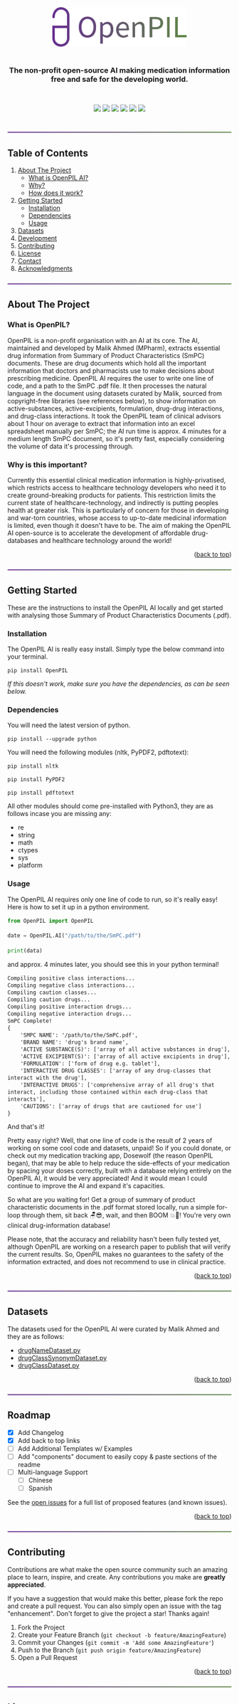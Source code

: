 <div id="top"></div>




<!-- PROJECT LOGO -->

<br>

<br />
<div align="center">
    <a href="https://github.com/OpenPIL/OpenPIL">
    <img src="/Assets/OpenPILReadME.png" alt="Logo" width="60%" style="padding-top: 100px">
  </a>
    <br>
    <br>
  <h3 align="center">The non-profit open-source AI making medication information free and safe for the developing world.</h3>
    <br>
  
</div>

<p align="center">
  <a href="https://github.com/badges/shields/graphs/contributors" alt="Contributors">
          <img src="https://img.shields.io/badge/organisation-Non--Profit-brightgreen?style=flat&logo=UniversityOfManchester?style=flat" /></a>
  <a href="https://github.com/badges/shields/graphs/contributors" alt="Contributors">
        <img src="https://img.shields.io/github/license/OpenPIL/OpenPIL?color=brightgreen" /></a>
    <a href="https://github.com/badges/shields/graphs/contributors" alt="Contributors">
          <img src="https://img.shields.io/badge/🏆%20awards-University%20of%20Manchester%20Making%20A%20Difference%20Award-brightgreen?style=flat&logo=UniversityOfManchester?style=flat" /></a>
      <a href="https://github.com/badges/shields/graphs/contributors" alt="Contributors">
        <img src="https://img.shields.io/github/languages/count/OpenPIL/OpenPIL?color=brightgreen?style=flat" /></a>
    <a href="https://github.com/badges/shields/graphs/contributors" alt="Contributors">
          <img src="https://img.shields.io/badge/pypi%20package-v2.0.1-brightgreen?style=flat" /></a>
    <a href="https://github.com/badges/shields/graphs/contributors" alt="Contributors">
          <img src="https://img.shields.io/badge/python-3.7%20%7C%203.8%20%7C%203.9%20%7C%203.10-brightgreen?style=flat" /></a>
</p>

<br>
<div align="center">
    <a href="https://github.com/OpenPIL/OpenPIL">
    <img src="/Assets/Seperator 20.59.10.png" alt="Logo" width="100%">
  </a>
</div>

<!-- TABLE OF CONTENTS -->
## Table of Contents

<!-- <details> -->
<!--   <summary>Table of Contents</summary> -->
  <ol>
    <li>
      <a href="#about-the-project">About The Project</a>
         <ul>
             <li><a href="#what-we-do">What is OpenPIL AI?</a></li>
             <li><a href="#why">Why?</a></li>
             <li><a href="#how-does-it-work">How does it work?</a></li>
        </ul>
    </li>
    <li>
      <a href="#getting-started">Getting Started</a>
      <ul>
        <li><a href="#installation">Installation</a></li>
        <li><a href="#dependencies">Dependencies</a></li>
        <li><a href="#usage">Usage</a></li>
      </ul>
    </li>
    <li><a href="#datasets">Datasets</a></li>
    <li><a href="#roadmap">Development</a></li>
    <li><a href="#contributing">Contributing</a></li>
    <li><a href="#license">License</a></li>
    <li><a href="#contact">Contact</a></li>
    <li><a href="#acknowledgments">Acknowledgments</a></li>
  </ol>
  
<div align="center">
    <a href="https://github.com/OpenPIL/OpenPIL">
    <img src="/Assets/Seperator 20.59.10.png" alt="Logo" width="100%">
  </a>
</div>
<!-- </details> -->

<!-- ABOUT THE PROJECT -->

## About The Project

### What is OpenPIL?

OpenPIL is a non-profit organisation with an AI at its core. The AI, maintained and developed by Malik Ahmed (MPharm), extracts essential drug information from Summary of Product Characteristics (SmPC) documents. These are drug documents which hold all the important information that doctors and pharmacists use to make decisions about prescribing medicine. OpenPIL AI requires the user to write one line of code, and a path to the SmPC .pdf file. It then processes the natural language in the document using datasets curated by Malik, sourced from copyright-free libraries (see references below), to show information on active-substances, active-excipients, formulation, drug-drug interactions, and drug-class interactions. It took the OpenPIL team of clinical advisors about 1 hour on average to extract that information into an excel spreadsheet manually per SmPC; the AI run time is approx. 4 minutes for a medium length SmPC document, so it's pretty fast, especially considering the volume of data it's processing through.

### Why is this important?

Currently this essential clinical medication information is highly-privatised, which restricts access to healthcare technology developers who need it to create ground-breaking products for patients. This restriction limits the current state of healthcare-technology, and indirectly is putting peoples health at greater risk. This is particularly of concern for those in developing and war-torn countries, whose access to up-to-date medicinal information is limited, even though it doesn't have to be. The aim of making the OpenPIL AI open-source is to accelerate the development of affordable drug-databases and healthcare technology around the world!


<p align="right">(<a href="#top">back to top</a>)</p>


<div align="center">
    <a href="https://github.com/OpenPIL/OpenPIL">
    <img src="/Assets/Seperator 20.59.10.png" alt="Logo" width="100%">
  </a>
</div>

<!-- GETTING STARTED -->
## Getting Started

These are the instructions to install the OpenPIL AI locally and get started with analysing those Summary of Product Characteristics Documents (.pdf).

### Installation
The OpenPIL AI is really easy install. Simply type the below command into your terminal.

```
pip install OpenPIL
```


_If this doesn't work, make sure you have the dependencies, as can be seen below._

<!-- <p align="right">(<a href="#top">back to top</a>)</p> -->

### Dependencies

You will need the latest version of python.
```
pip install --upgrade python
```

You will need the following modules (nltk, PyPDF2, pdftotext):

```
pip install nltk
```
```
pip install PyPDF2
```
```
pip install pdftotext
```

<!-- _or if you already have them_
```
pip install --upgrade nltk
```
```
pip install --upgrade PyPDF2
```
```
pip install --upgrade pdftotext
``` -->

All other modules should come pre-installed with Python3, they are as follows incase you are missing any:

<ul>
    <li><a >re</a></li>
    <li><a >string</a></li>
    <li><a >math</a></li>
    <li><a >ctypes</a></li>
    <li><a >sys</a></li>
    <li><a >platform</a></li>
</ul>
<!-- 
```
pip install re
```
```
pip install string
```
```
pip install math
```
```
pip install ctypes
```
```
pip install sys
```
```
pip install platform
``` -->
<!-- <p align="right">(<a href="#top">back to top</a>)</p> -->

<!-- USAGE EXAMPLES -->
### Usage

The OpenPIL AI requires only one line of code to run, so it's really easy! Here is how to set it up in a python environment.

<!-- <div align="center">
<img src="https://im7.ezgif.com/tmp/ezgif-7-56d6a6ff6c.gif" width="100%" />
</div> -->


```python
from OpenPIL import OpenPIL

date = OpenPIL.AI("/path/to/the/SmPC.pdf")

print(data)
```

and approx. 4 minutes later, you should see this in your python terminal!

```
Compiling positive class interactions...
Compiling negative class interactions...
Compiling caution classes...
Compiling caution drugs...
Compiling positive interaction drugs...
Compiling negative interaction drugs...
SmPC Complete!
{
    'SMPC NAME': '/path/to/the/SmPC.pdf', 
    'BRAND NAME': 'drug's brand name', 
    'ACTIVE SUBSTANCE(S)': ['array of all active substances in drug'], 
    'ACTIVE EXCIPIENT(S)': ['array of all active excipients in drug'], 
    'FORMULATION': ['form of drug e.g. tablet'], 
    'INTERACTIVE DRUG CLASSES': ['array of any drug-classes that interact with the drug'], 
    'INTERACTIVE DRUGS': ['comprehensive array of all drug's that interact, including those contained within each drug-class that interacts'], 
    'CAUTIONS': ['array of drugs that are cautioned for use']
}
```

And that's it! 

Pretty easy right? Well, that one line of code is the result of 2 years of working on some cool code and datasets, unpaid! So if you could donate, or check out my medication tracking app, Dosewolf (the reason OpenPIL began), that may be able to help reduce the side-effects of your medication by spacing your doses correctly, built with a database relying entirely on the OpenPIL AI, it would be very appreciated! And it would mean I could continue to improve the AI and expand it's capacities.

So what are you waiting for! Get a group of summary of product characteristic documents in the .pdf format stored locally, run a simple for-loop through them, sit back 🪑😎, wait, and then BOOM 💥🤯! You're very own clinical drug-information database!

Please note, that the accuracy and reliability hasn't been fully tested yet, although OpenPIL are working on a research paper to publish that will verify the current results. So, OpenPIL makes no guarantees to the safety of the information extracted, and does not recommend to use in clinical practice.

<p align="right">(<a href="#top">back to top</a>)</p>


<div align="center">
    <a href="https://github.com/OpenPIL/OpenPIL">
    <img src="/Assets/Seperator 20.59.10.png" alt="Logo" width="100%">
  </a>
</div>

## Datasets

The datasets used for the OpenPIL AI were curated by Malik Ahmed and they are as follows:
* [drugNameDataset.py](https://github.com/OpenPIL/OpenPIL/)
* [drugClassSynonymDataset.py](https://github.com/OpenPIL/OpenPIL/)
* [drugClassDataset.py](https://github.com/OpenPIL/OpenPIL/)


<p align="right">(<a href="#top">back to top</a>)</p>



<div align="center">
    <a href="https://github.com/OpenPIL/OpenPIL">
    <img src="/Assets/Seperator 20.59.10.png" alt="Logo" width="100%">
  </a>
</div>

<!-- ROADMAP -->
## Roadmap

- [x] Add Changelog
- [x] Add back to top links
- [ ] Add Additional Templates w/ Examples
- [ ] Add "components" document to easily copy & paste sections of the readme
- [ ] Multi-language Support
    - [ ] Chinese
    - [ ] Spanish

See the [open issues](https://github.com/othneildrew/Best-README-Template/issues) for a full list of proposed features (and known issues).

<p align="right">(<a href="#top">back to top</a>)</p>


<div align="center">
    <a href="https://github.com/OpenPIL/OpenPIL">
    <img src="/Assets/Seperator 20.59.10.png" alt="Logo" width="100%">
  </a>
</div>

<!-- CONTRIBUTING -->
## Contributing

Contributions are what make the open source community such an amazing place to learn, inspire, and create. Any contributions you make are **greatly appreciated**.

If you have a suggestion that would make this better, please fork the repo and create a pull request. You can also simply open an issue with the tag "enhancement".
Don't forget to give the project a star! Thanks again!

1. Fork the Project
2. Create your Feature Branch (`git checkout -b feature/AmazingFeature`)
3. Commit your Changes (`git commit -m 'Add some AmazingFeature'`)
4. Push to the Branch (`git push origin feature/AmazingFeature`)
5. Open a Pull Request

<p align="right">(<a href="#top">back to top</a>)</p>


<div align="center">
    <a href="https://github.com/OpenPIL/OpenPIL">
    <img src="/Assets/Seperator 20.59.10.png" alt="Logo" width="100%">
  </a>
</div>

<!-- LICENSE -->
## License

Distributed under the CC0 1.0 Universal license See `LICENSE.txt` for more information.

<p align="right">(<a href="#top">back to top</a>)</p>


<div align="center">
    <a href="https://github.com/OpenPIL/OpenPIL">
    <img src="/Assets/Seperator 20.59.10.png" alt="Logo" width="100%">
  </a>
</div>

<!-- CONTACT -->
## Contact

Your Name - [@your_twitter](https://twitter.com/your_username) - email@example.com

Project Link: [https://github.com/your_username/repo_name](https://github.com/your_username/repo_name)

<p align="right">(<a href="#top">back to top</a>)</p>


<div align="center">
    <a href="https://github.com/OpenPIL/OpenPIL">
    <img src="/Assets/Seperator 20.59.10.png" alt="Logo" width="100%">
  </a>
</div>

<!-- ACKNOWLEDGMENTS -->
## Acknowledgments & References

Below are the resources listed that were used to compile the OpenPIL AI Datasets, with their respective licensing information as of January 27 2022.


* [Choose an Open Source License](https://choosealicense.com)
* [GitHub Emoji Cheat Sheet](https://www.webpagefx.com/tools/emoji-cheat-sheet)
* [Malven's Flexbox Cheatsheet](https://flexbox.malven.co/)
* [Malven's Grid Cheatsheet](https://grid.malven.co/)
* [Img Shields](https://shields.io)
* [GitHub Pages](https://pages.github.com)
* [Font Awesome](https://fontawesome.com)
* [React Icons](https://react-icons.github.io/react-icons/search)

<p align="right">(<a href="#top">back to top</a>)</p>



<!-- MARKDOWN LINKS & IMAGES -->
<!-- https://www.markdownguide.org/basic-syntax/#reference-style-links -->
[contributors-shield]: https://img.shields.io/github/contributors/othneildrew/Best-README-Template.svg?style=for-the-badge
[contributors-url]: https://github.com/othneildrew/Best-README-Template/graphs/contributors
[forks-shield]: https://img.shields.io/github/forks/othneildrew/Best-README-Template.svg?style=for-the-badge
[forks-url]: https://github.com/othneildrew/Best-README-Template/network/members
[stars-shield]: https://img.shields.io/github/stars/othneildrew/Best-README-Template.svg?style=for-the-badge
[stars-url]: https://github.com/othneildrew/Best-README-Template/stargazers
[issues-shield]: https://img.shields.io/github/issues/othneildrew/Best-README-Template.svg?style=for-the-badge
[issues-url]: https://github.com/othneildrew/Best-README-Template/issues
[license-shield]: https://img.shields.io/github/license/othneildrew/Best-README-Template.svg?style=for-the-badge
[license-url]: https://github.com/othneildrew/Best-README-Template/blob/master/LICENSE.txt
[linkedin-shield]: https://img.shields.io/badge/-LinkedIn-black.svg?style=for-the-badge&logo=linkedin&colorB=555
[linkedin-url]: https://linkedin.com/in/othneildrew
[product-screenshot]: images/screenshot.png
